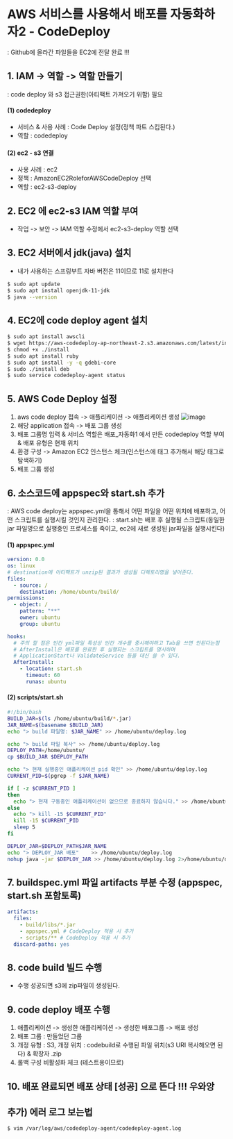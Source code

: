 # AWS 서비스를 사용해서 배포를 자동화하자2 - CodeDeploy

: Github에 올라간 파일들을 EC2에 전달 완료 !!!

## 1. IAM -> 역할 -> 역할 만들기

: code deploy 와 s3 접근권한(아티팩트 가져오기 위함) 필요

#### (1) codedeploy

- 서비스 & 사용 사례 : Code Deploy 설정(정책 파트 스킵된다.)
- 역할 : codedeploy

#### (2) ec2 - s3 연결

- 사용 사례 : ec2
- 정책 : AmazonEC2RoleforAWSCodeDeploy 선택
- 역할 : ec2-s3-deploy

## 2. EC2 에 ec2-s3 IAM 역할 부여

- 작업 -> 보안 -> IAM 역할 수정에서 ec2-s3-deploy 역할 선택

## 3. EC2 서버에서 jdk(java) 설치

- 내가 사용하는 스프링부트 자바 버전은 11이므로 11로 설치한다

```bash
$ sudo apt update
$ sudo apt install openjdk-11-jdk
$ java --version
```

## 4. EC2에 code deploy agent 설치

```bash
$ sudo apt install awscli
$ wget https://aws-codedeploy-ap-northeast-2.s3.amazonaws.com/latest/install
$ chmod +x ./install
$ sudo apt install ruby
$ sudo apt install -y -q gdebi-core
$ sudo ./install deb
$ sudo service codedeploy-agent status
```

## 5. AWS Code Deploy 설정

1. aws code deploy 접속 -> 애플리케이션 -> 애플리케이션 생성
   ![image](https://user-images.githubusercontent.com/63635886/135753091-9464222c-4650-4998-a0a3-7eb3a0216d0e.png)
2. 해당 application 접속 -> 배포 그룹 생성
3. 배포 그룹명 입력 & 서비스 역할은 배포\_자동화1 에서 만든 codedeploy 역할 부여 & 배포 유형은 현재 위치
4. 환경 구성 -> Amazon EC2 인스턴스 체크(인스턴스에 태그 추가해서 해당 태그로 탐색하기)
5. 배포 그룹 생성

## 6. 소스코드에 appspec와 start.sh 추가

: AWS code deploy는 appspec.yml을 통해서 어떤 파일을 어떤 위치에 배포하고, 어떤 스크립트를 실행시킬 것인지 관리한다.
: start.sh는 배포 후 실행될 스크립트(동일한 jar 파일명으로 실행중인 프로세스를 죽이고, ec2에 새로 생성된 jar파일을 실행시킨다)

#### (1) appspec.yml

```yml
version: 0.0
os: linux
# destination에 아티팩트가 unzip된 결과가 생성될 디렉토리명을 넣어준다.
files:
  - source: /
    destination: /home/ubuntu/build/
permissions:
  - object: /
    pattern: "**"
    owner: ubuntu
    group: ubuntu

hooks:
  # 주의 할 점은 빈칸 yml파일 특성상 빈칸 개수를 중시해야하고 Tab을 쓰면 안된다는점
  # AfterInstall은 배포를 완료한 후 실행되는 스크립트를 명시하며
  # ApplicationStart나 ValidateService 등을 대신 쓸 수 있다.
  AfterInstall:
    - location: start.sh
      timeout: 60
      runas: ubuntu
```

#### (2) scripts/start.sh

```sh
#!/bin/bash
BUILD_JAR=$(ls /home/ubuntu/build/*.jar)
JAR_NAME=$(basename $BUILD_JAR)
echo "> build 파일명: $JAR_NAME" >> /home/ubuntu/deploy.log

echo "> build 파일 복사" >> /home/ubuntu/deploy.log
DEPLOY_PATH=/home/ubuntu/
cp $BUILD_JAR $DEPLOY_PATH

echo "> 현재 실행중인 애플리케이션 pid 확인" >> /home/ubuntu/deploy.log
CURRENT_PID=$(pgrep -f $JAR_NAME)

if [ -z $CURRENT_PID ]
then
  echo "> 현재 구동중인 애플리케이션이 없으므로 종료하지 않습니다." >> /home/ubuntu/deploy.log
else
  echo "> kill -15 $CURRENT_PID"
  kill -15 $CURRENT_PID
  sleep 5
fi

DEPLOY_JAR=$DEPLOY_PATH$JAR_NAME
echo "> DEPLOY_JAR 배포"    >> /home/ubuntu/deploy.log
nohup java -jar $DEPLOY_JAR >> /home/ubuntu/deploy.log 2>/home/ubuntu/deploy_err.log &
```

## 7. buildspec.yml 파일 artifacts 부분 수정 (appspec, start.sh 포함토록)

```yml
artifacts:
  files:
    - build/libs/*.jar
    - appspec.yml # CodeDeploy 적용 시 추가
    - scripts/** # CodeDeploy 적용 시 추가
  discard-paths: yes
```

## 8. code build 빌드 수행

- 수행 성공되면 s3에 zip파일이 생성된다.

## 9. code deploy 배포 수행

1. 애플리케이션 -> 생성한 애플리케이션 -> 생성한 배포그룹 -> 배포 생성
2. 배포 그룹 : 만들었던 그룹
3. 개정 유형 : S3, 개정 위치 : codebuild로 수행된 파일 위치(s3 URI 복사해오면 된다) & 확장자 .zip
4. 롤백 구성 비활성화 체크 (테스트용이므로)

## 10. 배포 완료되면 배포 상태 [성공] 으로 뜬다 !!! 우와앙

## 추가) 에러 로그 보는법

```bash
$ vim /var/log/aws/codedeploy-agent/codedeploy-agent.log
```
